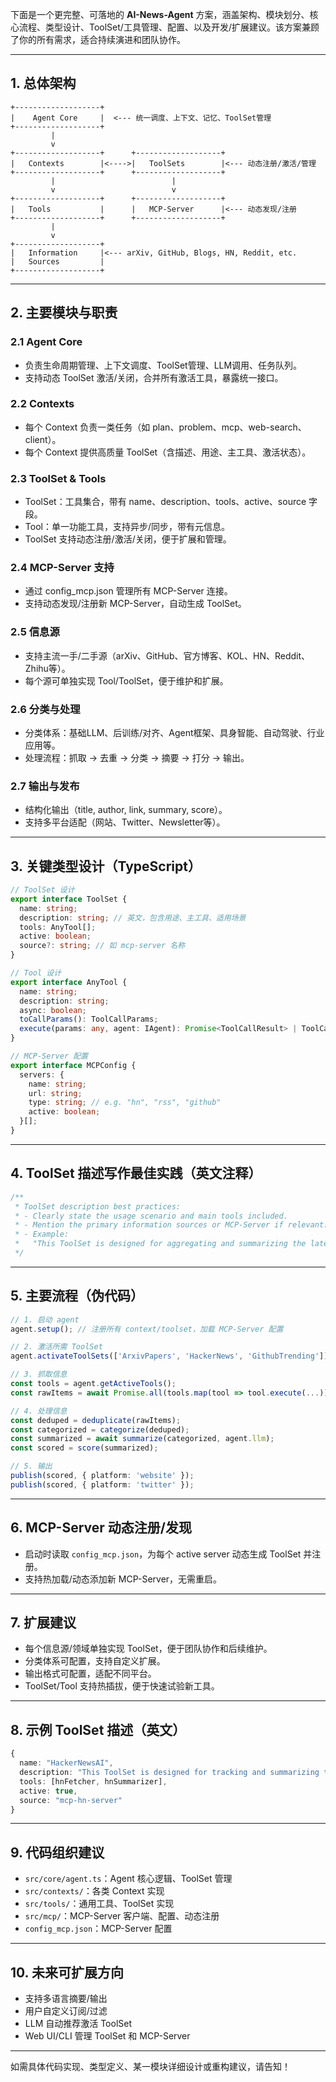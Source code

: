 下面是一个更完整、可落地的 **AI-News-Agent** 方案，涵盖架构、模块划分、核心流程、类型设计、ToolSet/工具管理、配置、以及开发/扩展建议。该方案兼顾了你的所有需求，适合持续演进和团队协作。

---

## 1. 总体架构

```
+-------------------+
|    Agent Core     |  <--- 统一调度、上下文、记忆、ToolSet管理
+-------------------+
         |
         v
+-------------------+      +-------------------+
|   Contexts        |<---->|   ToolSets        |<--- 动态注册/激活/管理
+-------------------+      +-------------------+
         |                          |
         v                          v
+-------------------+      +-------------------+
|   Tools           |      |   MCP-Server      |<--- 动态发现/注册
+-------------------+      +-------------------+
         |
         v
+-------------------+
|   Information     |<--- arXiv, GitHub, Blogs, HN, Reddit, etc.
|   Sources         |
+-------------------+
```

---

## 2. 主要模块与职责

### 2.1 Agent Core
- 负责生命周期管理、上下文调度、ToolSet管理、LLM调用、任务队列。
- 支持动态 ToolSet 激活/关闭，合并所有激活工具，暴露统一接口。

### 2.2 Contexts
- 每个 Context 负责一类任务（如 plan、problem、mcp、web-search、client）。
- 每个 Context 提供高质量 ToolSet（含描述、用途、主工具、激活状态）。

### 2.3 ToolSet & Tools
- ToolSet：工具集合，带有 name、description、tools、active、source 字段。
- Tool：单一功能工具，支持异步/同步，带有元信息。
- ToolSet 支持动态注册/激活/关闭，便于扩展和管理。

### 2.4 MCP-Server 支持
- 通过 config_mcp.json 管理所有 MCP-Server 连接。
- 支持动态发现/注册新 MCP-Server，自动生成 ToolSet。

### 2.5 信息源
- 支持主流一手/二手源（arXiv、GitHub、官方博客、KOL、HN、Reddit、Zhihu等）。
- 每个源可单独实现 Tool/ToolSet，便于维护和扩展。

### 2.6 分类与处理
- 分类体系：基础LLM、后训练/对齐、Agent框架、具身智能、自动驾驶、行业应用等。
- 处理流程：抓取 → 去重 → 分类 → 摘要 → 打分 → 输出。

### 2.7 输出与发布
- 结构化输出（title, author, link, summary, score）。
- 支持多平台适配（网站、Twitter、Newsletter等）。

---

## 3. 关键类型设计（TypeScript）

```ts
// ToolSet 设计
export interface ToolSet {
  name: string;
  description: string; // 英文，包含用途、主工具、适用场景
  tools: AnyTool[];
  active: boolean;
  source?: string; // 如 mcp-server 名称
}

// Tool 设计
export interface AnyTool {
  name: string;
  description: string;
  async: boolean;
  toCallParams(): ToolCallParams;
  execute(params: any, agent: IAgent): Promise<ToolCallResult> | ToolCallResult;
}

// MCP-Server 配置
export interface MCPConfig {
  servers: {
    name: string;
    url: string;
    type: string; // e.g. "hn", "rss", "github"
    active: boolean;
  }[];
}
```

---

## 4. ToolSet 描述写作最佳实践（英文注释）

```ts
/**
 * ToolSet description best practices:
 * - Clearly state the usage scenario and main tools included.
 * - Mention the primary information sources or MCP-Server if relevant.
 * - Example:
 *   "This ToolSet is designed for aggregating and summarizing the latest papers from arXiv in the field of large language models. Main tools: arxivFetcher, arxivSummarizer. Source: arxiv-mcp-server."
 */
```

---

## 5. 主要流程（伪代码）

```ts
// 1. 启动 agent
agent.setup(); // 注册所有 context/toolset，加载 MCP-Server 配置

// 2. 激活所需 ToolSet
agent.activateToolSets(['ArxivPapers', 'HackerNews', 'GithubTrending']);

// 3. 抓取信息
const tools = agent.getActiveTools();
const rawItems = await Promise.all(tools.map(tool => tool.execute(...)));

// 4. 处理信息
const deduped = deduplicate(rawItems);
const categorized = categorize(deduped);
const summarized = await summarize(categorized, agent.llm);
const scored = score(summarized);

// 5. 输出
publish(scored, { platform: 'website' });
publish(scored, { platform: 'twitter' });
```

---

## 6. MCP-Server 动态注册/发现

- 启动时读取 `config_mcp.json`，为每个 active server 动态生成 ToolSet 并注册。
- 支持热加载/动态添加新 MCP-Server，无需重启。

---

## 7. 扩展建议

- 每个信息源/领域单独实现 ToolSet，便于团队协作和后续维护。
- 分类体系可配置，支持自定义扩展。
- 输出格式可配置，适配不同平台。
- ToolSet/Tool 支持热插拔，便于快速试验新工具。

---

## 8. 示例 ToolSet 描述（英文）

```ts
{
  name: "HackerNewsAI",
  description: "This ToolSet is designed for tracking and summarizing the latest AI-related discussions and news on HackerNews. Main tools: hnFetcher, hnSummarizer. Source: mcp-hn-server.",
  tools: [hnFetcher, hnSummarizer],
  active: true,
  source: "mcp-hn-server"
}
```

---

## 9. 代码组织建议

- `src/core/agent.ts`：Agent 核心逻辑、ToolSet 管理
- `src/contexts/`：各类 Context 实现
- `src/tools/`：通用工具、ToolSet 实现
- `src/mcp/`：MCP-Server 客户端、配置、动态注册
- `config_mcp.json`：MCP-Server 配置

---

## 10. 未来可扩展方向

- 支持多语言摘要/输出
- 用户自定义订阅/过滤
- LLM 自动推荐激活 ToolSet
- Web UI/CLI 管理 ToolSet 和 MCP-Server

---

如需具体代码实现、类型定义、某一模块详细设计或重构建议，请告知！
